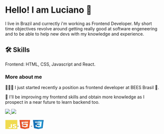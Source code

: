 # Hello! I am Luciano 👋

I live in Brazil and currectly i'm working as Frontend Developer. My short time objectives revolve around getting really good at software engeneering and to be able to help new devs with my knowledge and experience.

## 🛠 Skills
 Frontend: HTML, CSS, Javascript and React.
 
 ### More about me
👨🏻‍💻 I just started recently a position as frontend developer at BEES Brasil 🐝.

🧠 I'll be improving my frontend skills and obtain more knowledge as I prospect in a near future to learn backend too.



<div>
  <a href="https://github.com/lucianoscabora">
  <img height="180em" src="https://github-readme-stats.vercel.app/api?username=lucianoscabora&show_icons=true&theme=tokyonight&include_all_commits=true&count_private=true"/>
  <img height="180em" src="https://github-readme-stats.vercel.app/api/top-langs/?username=lucianoscabora&layout=compact&langs_count=6&theme=tokyonight"/>
</div>
<div style="display: inline_block"><br>
  <img align="center" alt="Js" height="30" width="40" src="https://raw.githubusercontent.com/devicons/devicon/master/icons/javascript/javascript-plain.svg">
  <img align="center" alt="HTML" height="30" width="40" src="https://raw.githubusercontent.com/devicons/devicon/master/icons/html5/html5-original.svg">
  <img align="center" alt="CSS" height="30" width="40" src="https://raw.githubusercontent.com/devicons/devicon/master/icons/css3/css3-original.svg">
</div>
 
 <br>
  

